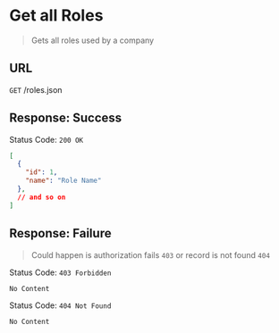# Get all Roles
> Gets all roles used by a company

## URL

`GET` /roles.json

## Response: Success
Status Code: `200 OK`

```json
[
  {
    "id": 1,
    "name": "Role Name"
  },
  // and so on
]
```

## Response: Failure
> Could happen is authorization fails `403` or record is not found `404`

Status Code: `403 Forbidden`
```
No Content
```

Status Code: `404 Not Found`
```
No Content
```
